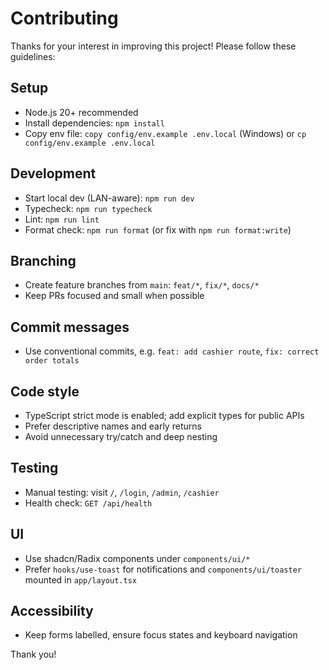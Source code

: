 # Contributing

Thanks for your interest in improving this project! Please follow these guidelines:

## Setup
- Node.js 20+ recommended
- Install dependencies: `npm install`
- Copy env file: `copy config/env.example .env.local` (Windows) or `cp config/env.example .env.local`

## Development
- Start local dev (LAN-aware): `npm run dev`
- Typecheck: `npm run typecheck`
- Lint: `npm run lint`
- Format check: `npm run format` (or fix with `npm run format:write`)

## Branching
- Create feature branches from `main`: `feat/*`, `fix/*`, `docs/*`
- Keep PRs focused and small when possible

## Commit messages
- Use conventional commits, e.g. `feat: add cashier route`, `fix: correct order totals`

## Code style
- TypeScript strict mode is enabled; add explicit types for public APIs
- Prefer descriptive names and early returns
- Avoid unnecessary try/catch and deep nesting

## Testing
- Manual testing: visit `/`, `/login`, `/admin`, `/cashier`
- Health check: `GET /api/health`

## UI
- Use shadcn/Radix components under `components/ui/*`
- Prefer `hooks/use-toast` for notifications and `components/ui/toaster` mounted in `app/layout.tsx`

## Accessibility
- Keep forms labelled, ensure focus states and keyboard navigation

Thank you!
